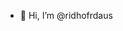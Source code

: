 - 👋 Hi, I’m @ridhofrdaus

<!---
ridhofrdaus/ridhofrdaus is a ✨ special ✨ repository because its `README.md` (this file) appears on your GitHub profile.
You can click the Preview link to take a look at your changes.
--->
